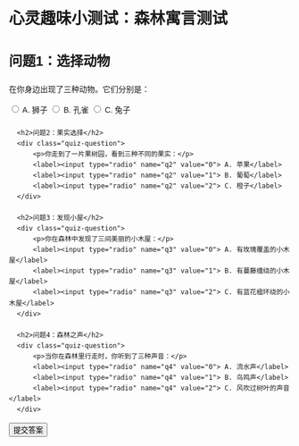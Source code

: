 <!DOCTYPE html>
<html lang="en">
<head>
  <meta charset="UTF-8">
  <meta name="viewport" content="width=device-width, initial-scale=1.0">
  <title>心灵趣味小测试：森林寓言测试</title>

  <!-- 嵌入CSS样式 -->
  <style>
    body {
      font-family: Arial, sans-serif;
      line-height: 1.6;
      margin: 30px;
    }
    h1, h2 {
      margin-bottom: 20px;
    }
    h2 {
      font-size: 24px;
    }
    .quiz-question {
      margin-bottom: 20px;
    }
    p {
      margin-bottom: 15px;
    }
  </style>

</head>
<body>
  <h1>心灵趣味小测试：森林寓言测试</h1>
  <h2>问题1：选择动物</h2>
  <div id="quiz-container">
      <!-- 添加问题和选项 -->
      <div class="quiz-question">
          <p>在你身边出现了三种动物。它们分别是：</p>
          <label><input type="radio" name="q1" value="0"> A. 狮子</label>
          <label><input type="radio" name="q1" value="1"> B. 孔雀</label>
          <label><input type="radio" name="q1" value="2"> C. 兔子</label>
      </div>
      
      <h2>问题2：果实选择</h2>
      <div class="quiz-question">
          <p>你走到了一片果树园，看到三种不同的果实：</p>
          <label><input type="radio" name="q2" value="0"> A. 苹果</label>
          <label><input type="radio" name="q2" value="1"> B. 葡萄</label>
          <label><input type="radio" name="q2" value="2"> C. 橙子</label>
      </div>
      
      <h2>问题3：发现小屋</h2>
      <div class="quiz-question">
          <p>你在森林中发现了三间美丽的小木屋：</p>
          <label><input type="radio" name="q3" value="0"> A. 有玫瑰覆盖的小木屋</label>
          <label><input type="radio" name="q3" value="1"> B. 有蔓藤缠绕的小木屋</label>
          <label><input type="radio" name="q3" value="2"> C. 有蓝花楹环绕的小木屋</label>
      </div>
      
      <h2>问题4：森林之声</h2>
      <div class="quiz-question">
          <p>当你在森林里行走时，你听到了三种声音：</p>
          <label><input type="radio" name="q4" value="0"> A. 流水声</label>
          <label><input type="radio" name="q4" value="1"> B. 鸟鸣声</label>
          <label><input type="radio" name="q4" value="2"> C. 风吹过树叶的声音</label>
      </div>
  </div>
  <button id="submit-btn">提交答案</button>
  <button id="reset-btn" style="display:none;">再测试一次</button>
  <div id="result" style="display:none;">
      <h2>测试结果：</h2>
      <p id="result-description"></p>
  </div>

  <!-- 嵌入JavaScript代码 -->
  <script>
    document.getElementById('submit-btn').onclick = function () {
        const answers = document.querySelectorAll('input[type="radio"]:checked');
        // 判断用户是否回答了所有问题
        if (answers.length < 4) {
            alert('请回答所有问题！');
            return;
        }

        // 根据答案生成测试结果
        const newResults = [
    [
        '狮子 - 勇敢：代表您内在的力量且具有勇气和果断，能够努力追求您的目标和梦想。',
        '孔雀 - 独特：代表您内在的力量且具有创造力和独创性，您喜欢展示自己的个性并走自己的路。',
        '兔子 - 亲和力：代表您内在的力量且具有温柔和亲切，您容易与周围的人建立融洽的关系。'
    ],
    [
        '苹果 - 知识：代表您精神养分的来源是通过学习和思考获得的，您不断追求知识和智慧。',
        '葡萄 - 友情：代表您精神养分的来源是建立深刻的友谊，您重视朋友并愿意为他们付出。',
        '橙子 - 健康和活力：代表您精神养分的来源是保持积极的生活态度、身心健康和活力。'
    ],
    [
        '玫瑰小屋 - 爱情：代表您安全感来源于爱情，您渴望与另一半共度美好时光，互相扶持。',
        '藤蔓小屋 - 事业：代表您安全感来源于事业上的成就，您扎实工作并追求卓越和成功。',
        '蓝花楹小屋 - 家庭和亲情：代表您安全感来源于家庭和亲情，您珍视家庭生活和与亲人的关系。'
    ],
    [
        '流水声 - 内心的平静：代表您心灵慰藉处在内心的平静，宁静的环境使您能够冷静思考、调整和恢复。',
        '鸟鸣声 - 欢乐：代表您心灵慰藉处在欢乐，愉快的气氛能带给您轻松的心情、乐观的精神面貌。',
        '风吹过树叶的声音 - 自由： 代表您心灵慰藉处在自由、无拘无束的生活方式，自由探索和追求梦想让您感到愉悦。'
    ]
];


        let resultDescription = '';

        answers.forEach(function (answer, index) {
            const value = parseInt(answer.value);
            resultDescription += `问题${index + 1}的选择是：${newResults[index][value]}<br>`;
        });

        // 展示结果
        document.getElementById('result-description').innerHTML = resultDescription;
        document.getElementById('result').style.display = 'block';
        document.getElementById('submit-btn').style.display = 'none';
        document.getElementById('reset-btn').style.display = 'inline-block';
    };

      document.getElementById('reset-btn').onclick = function () {
        // 重置所有选项
        const inputs = document.querySelectorAll('input[type="radio"]');
        inputs.forEach(function (input) {
            input.checked = false;
        });

        // 隐藏结果并显示提交按钮
        document.getElementById('result').style.display = 'none';
        document.getElementById('submit-btn').style.display = 'inline-block';
        document.getElementById('reset-btn').style.display = 'none';
    };
  </script>
</body>
</html>

